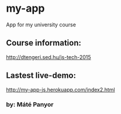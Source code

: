 # my-app
App for my university course

## Course information:

http://dtengeri.sed.hu/js-tech-2015

## Lastest live-demo:

  http://my-app-js.herokuapp.com/index2.html

### by: Máté Panyor
